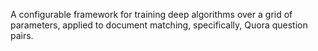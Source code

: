 


A configurable framework for training deep algorithms over a grid of parameters, applied to document matching, specifically, Quora question pairs.
